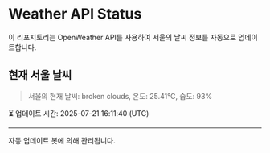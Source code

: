 
# Weather API Status

이 리포지토리는 OpenWeather API를 사용하여 서울의 날씨 정보를 자동으로 업데이트합니다.

## 현재 서울 날씨
> 서울의 현재 날씨: broken clouds, 온도: 25.41°C, 습도: 93%

⏳ 업데이트 시간: 2025-07-21 16:11:40 (UTC)

---
자동 업데이트 봇에 의해 관리됩니다.
